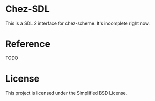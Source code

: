 # Chez-SDL
This is a SDL 2 interface for chez-scheme. It's incomplete right now.

# Reference
TODO

# License
This project is licensed under the Simplified BSD License.
